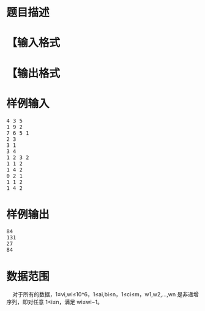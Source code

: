 

# 题目描述



# 【输入格式



# 【输出格式



# 样例输入


<pre>4 3 5
1 9 2
7 6 5 1
2 3
3 1
3 4
1 2 3 2
1 1 2
1 4 2
0 2 1
1 1 2
1 4 2
</pre>

# 样例输出


<pre>84
131
27
84
</pre>

# 数据范围


    对于所有的数据，1≤vi,wi≤10^6，1≤ai,bi≤n，1≤ci≤m，w1,w2,…,wn 是非递增序列，即对任意 1&lt;i≤n，满足 wi≤wi−1。<br/>
<div class="table-responsive">
<img src="/upload/image/20150128/20150128182617_38461.png" alt=""/><br/>
<br/>
</div>
